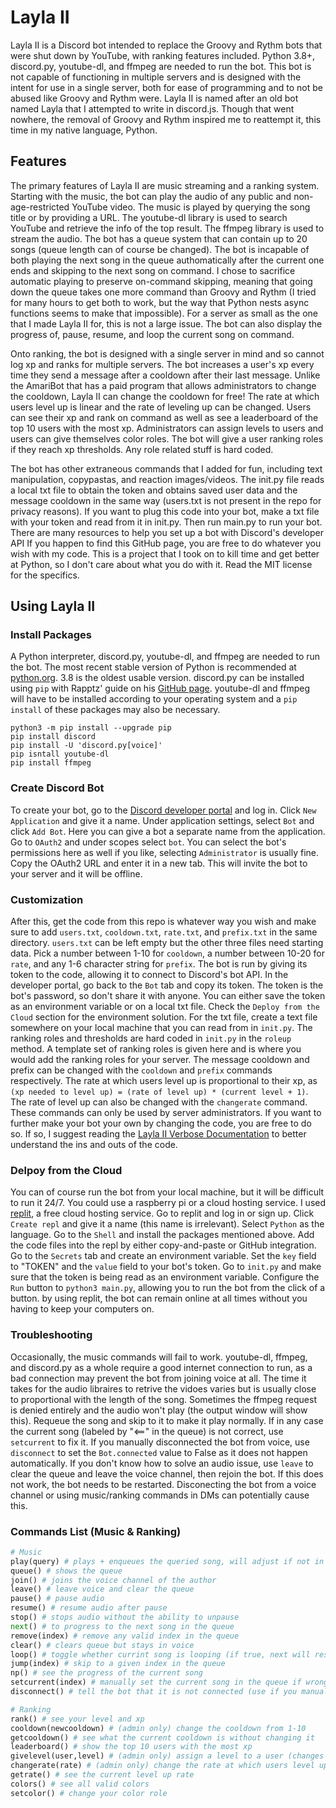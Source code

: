 # Layla II
Layla II is a Discord bot intended to replace the Groovy and Rythm bots that were shut down by YouTube, with ranking features included. Python 3.8+, discord.py, youtube-dl, and ffmpeg are needed to run the bot. This bot is not capable of functioning in multiple servers and is designed with the intent for use in a single server, both for ease of programming and to not be abused like Groovy and Rythm were.
Layla II is named after an old bot named Layla that I attempted to write in discord.js. Though that went nowhere, the removal of Groovy and Rythm inspired me to reattempt it, this time in my native language, Python.

## Features
The primary features of Layla II are music streaming and a ranking system. Starting with the music, the bot can play the audio of any public and non-age-restricted YouTube video. The music is played by querying the song title or by providing a URL. The youtube-dl library is used to search YouTube and retrieve the info of the top result. The ffmpeg library is used to stream the audio. The bot has a queue system that can contain up to 20 songs (queue length can of course be changed). The bot is incapable of both playing the next song in the queue authomatically after the current one ends and skipping to the next song on command. I chose to sacrifice automatic playing to preserve on-command skipping, meaning that going down the queue takes one more command than Groovy and Rythm (I tried for many hours to get both to work, but the way that Python nests async functions seems to make that impossible). For a server as small as the one that I made Layla II for, this is not a large issue. The bot can also display the progress of, pause, resume, and loop the current song on command.

Onto ranking, the bot is designed with a single server in mind and so cannot log xp and ranks for multiple servers. The bot increases a user's xp every time they send a message after a cooldown after their last message. Unlike the AmariBot that has a paid program that allows administrators to change the cooldown, Layla II can change the cooldown for free! The rate at which users level up is linear and the rate of leveling up can be changed. Users can see their xp and rank on command as well as see a leaderboard of the top 10 users with the most xp. Administrators can assign levels to users and users can give themselves color roles. The bot will give a user ranking roles if they reach xp thresholds. Any role related stuff is hard coded.

The bot has other extraneous commands that I added for fun, including text manipulation, copypastas, and reaction images/videos. The init.py file reads a local txt file to obtain the token and obtains saved user data and the message cooldown in the same way (users.txt is not present in the repo for privacy reasons). If you want to plug this code into your bot, make a txt file with your token and read from it in init.py. Then run main.py to run your bot. There are many resources to help you set up a bot with Discord's developer API If you happen to find this GitHub page, you are free to do whatever you wish with my code. This is a project that I took on to kill time and get better at Python,  so I don't care about what you do with it. Read the MIT license for the specifics.

## Using Layla II

### Install Packages
A Python interpreter, discord.py, youtube-dl, and ffmpeg are needed to run the bot. The most recent stable version of Python is recommended at [python.org](https://www.python.org/downloads/). 3.8 is the oldest usable version. discord.py can be installed using `pip` with Rapptz' guide on his [GitHub page](https://github.com/Rapptz/discord.py). youtube-dl and ffmpeg will have to be installed according to your operating system and a `pip install` of these packages may also be necessary.
```
python3 -m pip install --upgrade pip
pip install discord
pip install -U 'discord.py[voice]'
pip isntall youtube-dl
pip install ffmpeg
```

### Create Discord Bot
To create your bot, go to the [Discord developer portal](https://discord.com/developers/) and log in. Click `New Application` and give it a name. Under application settings, select `Bot` and click `Add Bot`. Here you can give a bot a separate name from the application. Go to `OAuth2` and under scopes select `bot`. You can select the bot's permissions here as well if you like, selecting `Administrator` is usually fine. Copy the OAuth2 URL and enter it in a new tab. This will invite the bot to your server and it will be offline. 

### Customization
After this, get the code from this repo is whatever way you wish and make sure to add `users.txt`, `cooldown.txt`, `rate.txt`, and `prefix.txt` in the same directory. `users.txt` can be left empty but the other three files need starting data. Pick a number between 1-10 for `cooldown`, a number between 10-20 for `rate`, and any 1-6 character string for `prefix`. The bot is run by giving its token to the code, allowing it to connect to Discord's bot API. In the developer portal, go back to the `Bot` tab and copy its token. The token is the bot's password, so don't share it with anyone. You can either save the token as an environment variable or on a local txt file. Check the `Deploy from the Cloud` section for the environment solution. For the txt file, create a text file somewhere on your local machine that you can read from in `init.py`. The ranking roles and thresholds are hard coded in `init.py` in the `roleup` method. A template set of ranking roles is given here and is where you would add the ranking roles for your server. The message cooldown and prefix can be changed with the `cooldown` and `prefix` commands respectively. The rate at which users level up is proportional to their xp, as `(xp needed to level up) = (rate of level up) * (current level + 1)`. The rate of level up can also be changed with the `changerate` command. These commands can only be used by server administrators. If you want to further make your bot your own by changing the code, you are free to do so. If so, I suggest reading the [Layla II Verbose Documentation](https://github.com/suranwarnakulasooriya/LaylaII/wiki/Layla-II-Verbose-Documentation) to better understand the ins and outs of the code.

### Delpoy from the Cloud
You can of course run the bot from your local machine, but it will be difficult to run it 24/7. You could use a raspberry pi or a cloud hosting service. I used [replit](https://replit.com/), a free cloud hosting service. Go to replit and log in or sign up. Click `Create repl` and give it a name (this name is irrelevant). Select `Python` as the language. Go to the `Shell` and install the packages mentioned above. Add the code files into the repl by either copy-and-paste or GitHub integration. Go to the `Secrets` tab and create an environment variable. Set the `key` field to "TOKEN" and the `value` field to your bot's token. Go to `init.py` and make sure that the token is being read as an environment variable. Configure the `Run` button to `python3 main.py`, allowing you to run the bot from the click of a button. by using replit, the bot can remain online at all times without you having to keep your computers on.

### Troubleshooting
Occasionally, the music commands will fail to work. youtube-dl, ffmpeg, and discord.py as a whole require a good internet connection to run, as a bad connection may prevent the bot from joining voice at all. The time it takes for the audio libraires to retrive the vidoes varies but is usually close to proportional with the length of the song. Sometimes the ffmpeg request is denied entirely and the audio won't play (the output window will show this). Requeue the song and skip to it to make it play normally. If in any case the current song (labeled by "<==" in the queue) is not correct, use `setcurrent` to fix it. If you manually disconnected the bot from voice, use `disconnect` to set the `Bot.connected` value to False as it does not happen automatically. If you don't know how to solve an audio issue, use `leave` to clear the queue and leave the voice channel, then rejoin the bot. If this does not work, the bot needs to be restarted. Disconecting the bot from a voice channel or using music/ranking commands in DMs can potentially cause this. 

### Commands List (Music & Ranking)
```python
# Music
play(query) # plays + enqueues the queried song, will adjust if not in voice or if a song is already playing
queue() # shows the queue
join() # joins the voice channel of the author 
leave() # leave voice and clear the queue
pause() # pause audio
resume() # resume audio after pause
stop() # stops audio without the ability to unpause
next() # to progress to the next song in the queue
remove(index) # remove any valid index in the queue
clear() # clears queue but stays in voice
loop() # toggle whether currint song is looping (if true, next will restart the song instead of go the the next one)
jump(index) # skip to a given index in the queue
np() # see the progress of the current song
setcurrent(index) # manually set the current song in the queue if wrong
disconnect() # tell the bot that it is not connected (use if you manually disconnected it)

# Ranking
rank() # see your level and xp 
cooldown(newcooldown) # (admin only) change the cooldown from 1-10
getcooldown() # see what the current cooldown is without changing it
leaderboard() # show the top 10 users with the most xp
givelevel(user,level) # (admin only) assign a level to a user (changes xp accordingly)
changerate(rate) # (admin only) change the rate at which users level up
getrate() # see the current level up rate
colors() # see all valid colors
setcolor() # change your color role
```
